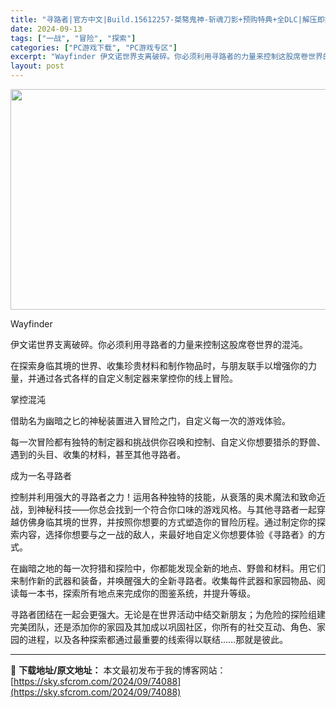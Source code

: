 ```yaml
---
title: "寻路者|官方中文|Build.15612257-桀骜鬼神-斩魂刀影+预购特典+全DLC|解压即撸|"
date: 2024-09-13
tags: ["一战", "冒险", "探索"]
categories: ["PC游戏下载", "PC游戏专区"]
excerpt: "Wayfinder 伊文诺世界支离破碎。你必须利用寻路者的力量来控制这股席卷世界的混沌。 在探索身临其境的世界、收集珍贵材料和制作物品时，与朋友联手以增强你的力量，并通过各式各样的自定义制定器来掌控你的线上冒险。 掌控混沌 借助名为幽暗之匕的神秘装置进入冒险之门，自定义每一次的游戏体验。 每一次冒险&hellip;"
layout: post
---
```


<img class="aligncenter size-full wp-image-74045" src="https://sky.sfcrom.com/wp-content/uploads/2024/09/2024091308362647.webp" alt="" width="616" height="353" />

Wayfinder

伊文诺世界支离破碎。你必须利用寻路者的力量来控制这股席卷世界的混沌。

在探索身临其境的世界、收集珍贵材料和制作物品时，与朋友联手以增强你的力量，并通过各式各样的自定义制定器来掌控你的线上冒险。

掌控混沌

借助名为幽暗之匕的神秘装置进入冒险之门，自定义每一次的游戏体验。

每一次冒险都有独特的制定器和挑战供你召唤和控制、自定义你想要猎杀的野兽、遇到的头目、收集的材料，甚至其他寻路者。

成为一名寻路者

控制并利用强大的寻路者之力！运用各种独特的技能，从衰落的奥术魔法和致命近战，到神秘科技——你总会找到一个符合你口味的游戏风格。与其他寻路者一起穿越仿佛身临其境的世界，并按照你想要的方式塑造你的冒险历程。通过制定你的探索内容，选择你想要与之一战的敌人，来最好地自定义你想要体验《寻路者》的方式。

在幽暗之地的每一次狩猎和探险中，你都能发现全新的地点、野兽和材料。用它们来制作新的武器和装备，并唤醒强大的全新寻路者。收集每件武器和家园物品、阅读每一本书，探索所有地点来完成你的图鉴系统，并提升等级。

寻路者团结在一起会更强大。无论是在世界活动中结交新朋友；为危险的探险组建完美团队，还是添加你的家园及其加成以巩固社区，你所有的社交互动、角色、家园的进程，以及各种探索都通过最重要的线索得以联结……那就是彼此。

---
📖 **下载地址/原文地址：** 本文最初发布于我的博客网站：[https://sky.sfcrom.com/2024/09/74088](https://sky.sfcrom.com/2024/09/74088)
